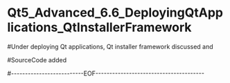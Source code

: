 # Qt5_Advanced_6.6_DeployingQtApplications_QtInstallerFramework

#Under deploying Qt applications, Qt installer framework discussed and

#SourceCode added

#--------------------------EOF---------------------------------------

